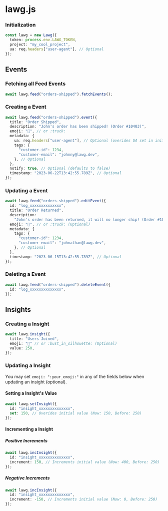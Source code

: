 # lawg.js

### Initialization

```ts
const lawg = new Lawg({
  token: process.env.LAWG_TOKEN,
  project: "my_cool_project",
  ua: req.headers["user-agent"], // Optional
});
```

## Events

### Fetching all Feed Events

```ts
await lawg.feed("orders-shipped").fetchEvents();
```

### Creating a Event

```ts
await lawg.feed("orders-shipped").event({
  title: "Order Shipped",
  description: "John's order has been shipped! (Order #10403)",
  emoji: "🚚", // or :truck:
  metadata: {
    ua: req.headers["user-agent"], // Optional (overides UA set in initialization)
    tags: {
      "customer-id": 1234,
      "customer-email": "johnny@lawg.dev",
    }, // Optional
  },
  notify: true, // Optional (defaults to false)
  timestamp: "2023-06-22T13:42:55.789Z", // Optional
});
```

### Updating a Event

```ts
await lawg.feed("orders-shipped").editEvent({
  id: "log_xxxxxxxxxxxxxx",
  title: "Order Returned",
  description:
    "John's order has been returned, it will no longer ship! (Order #10403)",
  emoji: "🚚", // or :truck: (Optional)
  metadata: {
    tags: {
      "customer-id": 1234,
      "customer-email": "johnathan@lawg.dev",
    }, // Optional
  },
  timestamp: "2023-06-15T13:42:55.789Z", // Optional
});
```

### Deleting a Event

```ts
await lawg.feed("orders-shipped").deleteEvent({
  id: "log_xxxxxxxxxxxxxx",
});
```

## Insights

### Creating a Insight

```ts
await lawg.insight({
  title: "Users Joined",
  emoji: "👤" // or :bust_in_silhouette: (Optional)
  value: 250,
});
```

### Updating a Insight

You may set `emoji: ":your_emoji:"` in any of the fields below when updating an insight (optional).

#### Setting a Insight's Value

```ts
await lawg.setInsight({
  id: "insight_xxxxxxxxxxxxxx",
  set: 150, // Overides initial value (Now: 150, Before: 250)
});
```

#### Incrementing a Insight

##### Positive Increments

```ts
await lawg.incInsight({
  id: "insight_xxxxxxxxxxxxxx",
  increment: 150, // Increments initial value (Now: 400, Before: 250)
});
```

##### Negative Increments

```ts
await lawg.incInsight({
  id: "insight_xxxxxxxxxxxxxx",
  increment: -150, // Increments initial value (Now: 0, Before: 250)
});
```
